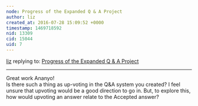 ```yaml
---
node: Progress of the Expanded Q & A Project
author: liz
created_at: 2016-07-28 15:09:52 +0000
timestamp: 1469718592
nid: 13309
cid: 15044
uid: 7
---
```




[liz](../profile/liz) replying to: [Progress of the Expanded Q & A Project](../notes/ananyo2012/07-25-2016/progress-of-the-expanded-q-a-project)

----
Great work Ananyo!  
Is there such a thing as up-voting in the Q&A system you created? I feel unsure that upvoting would be a good direction to go in. But, to explore this, how would upvoting an answer relate to the Accepted answer?